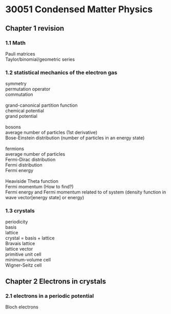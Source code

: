 # 30051 Condensed Matter Physics
## Chapter 1 revision
### 1.1 Math
Pauli matrices <br>
Taylor/binomial/geometric series<br>
### 1.2 statistical mechanics of the electron gas
symmetry<br>
permutation operator<br>
commutation<br>
<br>
grand-canonical partition function<br>
chemical potential<br>
grand potential<br>
<br>
bosons<br>
average number of particles (1st derivative)<br>
Bose-Einstein distribution (number of particles in an energy state)<br>
<br>
fermions<br>
average number of particles <br>
Fermi-Dirac distribution<br>
Fermi distribution<br>
Fermi energy<br>
<br>
Heaviside Theta function<br>
Fermi momentum (How to find?)<br>
Fermi energy and Fermi momentum related to <N> of system (density function in wave vector[energy state] or energy)<br>
### 1.3 crystals
 periodicity<br>
 basis<br>
 lattice<br>
  crystal = basis + lattice<br>
  Bravais lattice <br>
  lattice vector<br>
  primitive unit cell<br>
  minimum-volume cell<br>
  Wigner-Seitz cell<br>
  
 ## Chapter 2 Electrons in crystals
 ### 2.1 electrons in a periodic potential
 Bloch electrons<br>
 
